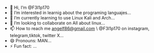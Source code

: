 - 👋 Hi, I’m @F3l1p170
- 👀 I’m interested in learnig about the programing languajes...
- 🌱 I’m currently learning to use Linux Kali and Arch...
- 💞️ I’m looking to collaborate on All about linux...
- 📫 How to reach me angelf86@gmail.com \ @F3l1p170 on instagram, telegram,tiktok, twitter X...
- 😄 Pronouns: MAN...
- ⚡ Fun fact: ...

<!---
F3l1p170/F3l1p170 is a ✨ special ✨ repository because its `README.md` (this file) appears on your GitHub profile.
You can click the Preview link to take a look at your changes.
--->
